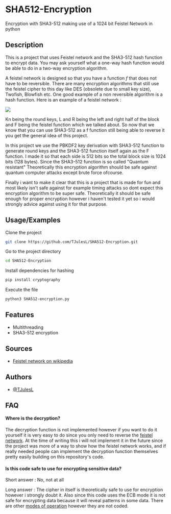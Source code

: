 # SHA512-Encryption
Encryption with SHA3-512 making use of a 1024 bit Feistel Network in python

## Description

This is a project that uses Feistel network and the SHA3-512 hash function to encrypt data. You may ask yourself what a one-way hash function would be able to do in a two-way encryption algorithm. 

A feistel network is designed so that you have a function *f* that does not have to be reversible. There are many encryption algorithms that still use the feistel cipher to this day like DES (obsolete due to small key size), Twofish, Blowfish etc.  One good example of a non reversible algorithm is a hash function. Here is an example of a feistel network :

![](https://upload.wikimedia.org/wikipedia/commons/thumb/f/fa/Feistel_cipher_diagram_en.svg/410px-Feistel_cipher_diagram_en.svg.png)

Kn being the round keys, L and R being the left and right half of the block and F being the feistel function which we talked about. So now that we know that you can use SHA3-512 as a f function still being able to reverse it you get the general idea of this project.


In this project we use the PBKDF2 key derivation with SHA3-512 function to generate round keys and the SHA3-512 function itself again as the F function. I made it so that each side is 512 bits so the total block size is 1024 bits (128 bytes). Since the SHA3-512 function is so called "Quantum resistant" Theoretically this encryption algorithm should be safe against quantum computer attacks except brute force ofcourse. 


Finally i want to make it clear that this is a project that is made for fun and most likely isn't safe against for example timing attacks so dont expect this encryption algorithm to be super safe. Theoretically it should be safe enough for proper encryption however i haven't tested it yet so i would strongly advice against using it for that purpose.
## 




## Usage/Examples
Clone the project

```bash
git clone https://github.com/TJulesL/SHA512-Encryption.git
```

Go to the project directory

```bash
cd SHA512-Encryption
```

Install dependencies for hashing 
```bash
pip install cryptography
```

Execute the file

```bash
python3 SHA512-encryption.py
```

## Features

- Multithreading
- SHA3-512 encryption


## Sources
- [Feistel network on wikipedia](https://en.wikipedia.org/wiki/Feistel_network)
## Authors

- [@TJulesL](https://www.github.com/TJulesL)


## FAQ


#### Where is the decryption?

The decryption function is not implemented however if you want to do it yourself it is very easy to do since you only need to reverse the [feistel network](https://en.wikipedia.org/wiki/Feistel_network). At the time of writing this i will not implement it in the future since the project was more of a way to show how the feistel network works, and if really needed people can implement the decryption function themselves pretty easily building on this repository's code.

#### Is this code safe to use for encrypting sensitive data?

Short answer : No, not at all

Long answer : The cipher in itself is theoretically safe to use for encryption however i strongly doubt it. Also since this code uses the ECB mode it is not safe for encrypting data because it will reveal patterns in some data. There are other [modes of operation](https://en.wikipedia.org/wiki/Block_cipher_mode_of_operation) however they are not coded.

